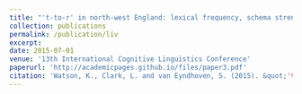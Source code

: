 ```yaml
---
title: "'t-to-r' in north-west England: lexical frequency, schema strength and transitional probability"
collection: publications
permalink: /publication/liv
excerpt: 
date: 2015-07-01
venue: '13th International Cognitive Linguistics Conference'
paperurl: 'http://academicpages.github.io/files/paper3.pdf'
citation: 'Watson, K., Clark, L. and van Eyndhoven, S. (2015). &quot;'t-to-r' in north-west England: lexical frequency, schema strength and transitional probability.&quot; <i>13th International Cognitive Linguistics Conference Proceedings</i>, Newcastle, UK 20-25 July, 2015.'
---
```

